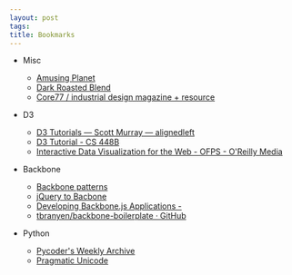 ```yaml
---
layout: post
tags: 
title: Bookmarks
---
```

* Misc
  - [Amusing Planet](http://www.amusingplanet.com/)
  - [Dark Roasted Blend](http://www.darkroastedblend.com/)
  - [Core77 / industrial design magazine + resource](http://core77.com/)

* D3
  - [D3 Tutorials — Scott Murray — alignedleft](http://alignedleft.com/tutorials/d3/)
  - [D3 Tutorial - CS 448B](https://graphics.stanford.edu/wikis/cs448b-12-fall/D3_Tutorial)
  - [Interactive Data Visualization for the Web - OFPS - O'Reilly Media](http://ofps.oreilly.com/titles/9781449339739/index.html)
* Backbone
  - [Backbone patterns](http://ricostacruz.com/backbone-patterns/)
  - [jQuery to Bacbone](https://github.com/kjbekkelund/writings/blob/master/published/understanding-backbone.md/)
  - [Developing Backbone.js Applications -](http://addyosmani.github.com/backbone-fundamentals/)
  - [tbranyen/backbone-boilerplate · GitHub](https://github.com/tbranyen/backbone-boilerplate)
* Python
  - [Pycoder's Weekly Archive](http://pycoders.com/archive.html)
  - [Pragmatic Unicode](http://nedbatchelder.com/text/unipain.html)
